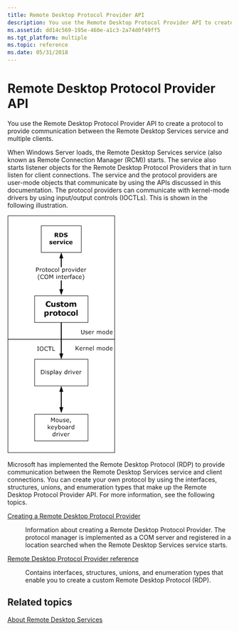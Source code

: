 ```yaml
---
title: Remote Desktop Protocol Provider API
description: You use the Remote Desktop Protocol Provider API to create a protocol to provide communication between the Remote Desktop Services service and multiple clients.
ms.assetid: dd14c569-195e-460e-a1c3-2a74d0f49ff5
ms.tgt_platform: multiple
ms.topic: reference
ms.date: 05/31/2018
---
```


# Remote Desktop Protocol Provider API

You use the Remote Desktop Protocol Provider API to create a protocol to provide communication between the Remote Desktop Services service and multiple clients.

When Windows Server loads, the Remote Desktop Services service (also known as Remote Connection Manager (RCM)) starts. The service also starts listener objects for the Remote Desktop Protocol Providers that in turn listen for client connections. The service and the protocol providers are user-mode objects that communicate by using the APIs discussed in this documentation. The protocol providers can communicate with kernel-mode drivers by using input/output controls (IOCTLs). This is shown in the following illustration.

![custom protocol api architecture](images/protocol-architecture.png)

Microsoft has implemented the Remote Desktop Protocol (RDP) to provide communication between the Remote Desktop Services service and client connections. You can create your own protocol by using the interfaces, structures, unions, and enumeration types that make up the Remote Desktop Protocol Provider API. For more information, see the following topics.

<dl> <dt>

[Creating a Remote Desktop Protocol Provider](creating-a-custom-remote-protocol.md)
</dt> <dd>

Information about creating a Remote Desktop Protocol Provider. The protocol manager is implemented as a COM server and registered in a location searched when the Remote Desktop Services service starts.

</dd> <dt>

[Remote Desktop Protocol Provider reference](custom-remote-protocol-reference.md)
</dt> <dd>

Contains interfaces, structures, unions, and enumeration types that enable you to create a custom Remote Desktop Protocol (RDP).

</dd> </dl>

## Related topics

<dl> <dt>

[About Remote Desktop Services](about-terminal-services.md)
</dt> </dl>

 

 




